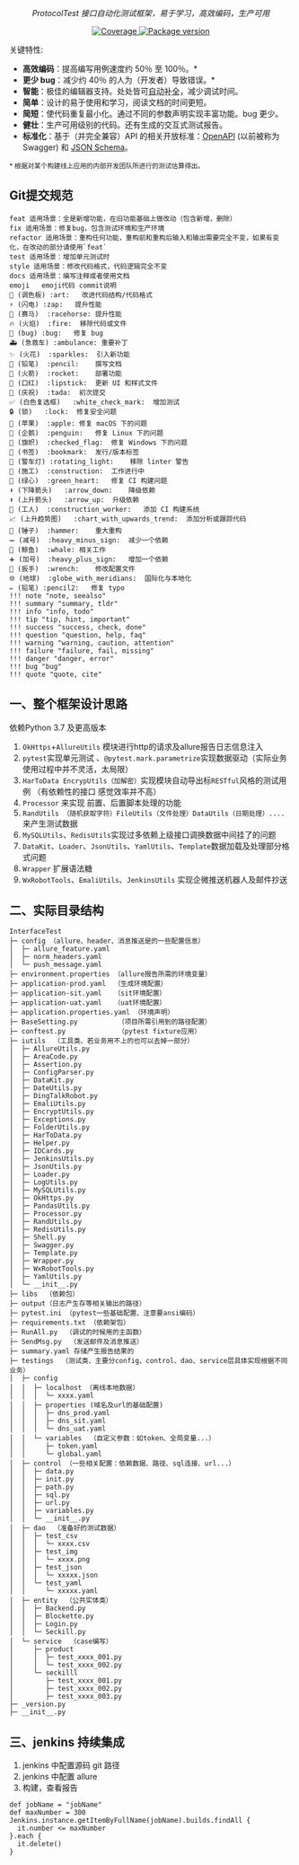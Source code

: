 <p align="center">
    <em>ProtocolTest 接口自动化测试框架，易于学习，高效编码，生产可用</em>
</p>
<p align="center">
<a href="https://codecov.io/gh/Bravebirds/ProtocolTest" target="_blank">
    <img src="https://img.shields.io/codecov/c/github/Bravebirds/ProtocolTest?color=%2334D058" alt="Coverage">
</a>
<a href="https://pypi.org/project/ProtocolTest" target="_blank">
    <img src="https://img.shields.io/pypi/v/ProtocolTest?color=%2334D058&label=pypi%20package" alt="Package version">
</a>
</p>

关键特性:

* **高效编码**：提高编写用例速度约 50％ 至 100％。*
* **更少 bug**：减少约 40％ 的人为（开发者）导致错误。*
* **智能**：极佳的编辑器支持。处处皆可<abbr title="也被称为自动完成、智能感知">自动补全</abbr>，减少调试时间。
* **简单**：设计的易于使用和学习，阅读文档的时间更短。
* **简短**：使代码重复最小化。通过不同的参数声明实现丰富功能。bug 更少。
* **健壮**：生产可用级别的代码。还有生成的交互式测试报告。
* **标准化**：基于（并完全兼容）API 的相关开放标准：<a href="https://github.com/OAI/OpenAPI-Specification" class="external-link" target="_blank">OpenAPI</a> (以前被称为 Swagger) 和 <a href="https://json-schema.org/" class="external-link" target="_blank">JSON Schema</a>。

<small>* 根据对某个构建线上应用的内部开发团队所进行的测试估算得出。</small>

## Git提交规范
```
feat 适用场景：全是新增功能，在旧功能基础上做改动（包含新增，删除）
fix 适用场景：修复bug，包含测试环境和生产环境
refactor 适用场景：重构任何功能，重构前和重构后输入和输出需要完全不变，如果有变化，在改动的部分请使用`feat`
test 适用场景：增加单元测试时
style 适用场景：修改代码格式，代码逻辑完全不变
docs 适用场景：编写注释或者使用文档
emoji	emoji代码	commit说明
🎨 (调色板)	:art:	改进代码结构/代码格式
⚡️ (闪电)	:zap:	提升性能
🐎 (赛马)	:racehorse:	提升性能
🔥 (火焰)	:fire:	移除代码或文件
🐛 (bug)	:bug:	修复 bug
🚑 (急救车)	:ambulance:	重要补丁
✨ (火花)	:sparkles:	引入新功能
📝 (铅笔)	:pencil:	撰写文档
🚀 (火箭)	:rocket:	部署功能
💄 (口红)	:lipstick:	更新 UI 和样式文件
🎉 (庆祝)	:tada:	初次提交
✅ (白色复选框)	:white_check_mark:	增加测试
🔒 (锁)	:lock:	修复安全问题
🍎 (苹果)	:apple:	修复 macOS 下的问题
🐧 (企鹅)	:penguin:	修复 Linux 下的问题
🏁 (旗帜)	:checked_flag:	修复 Windows 下的问题
🔖 (书签)	:bookmark:	发行/版本标签
🚨 (警车灯)	:rotating_light:	移除 linter 警告
🚧 (施工)	:construction:	工作进行中
💚 (绿心)	:green_heart:	修复 CI 构建问题
⬇️ (下降箭头)	:arrow_down:	降级依赖
⬆️ (上升箭头)	:arrow_up:	升级依赖
👷 (工人)	:construction_worker:	添加 CI 构建系统
📈 (上升趋势图)	:chart_with_upwards_trend:	添加分析或跟踪代码
🔨 (锤子)	:hammer:	重大重构
➖ (减号)	:heavy_minus_sign:	减少一个依赖
🐳 (鲸鱼)	:whale:	相关工作
➕ (加号)	:heavy_plus_sign:	增加一个依赖
🔧 (扳手)	:wrench:	修改配置文件
🌐 (地球)	:globe_with_meridians:	国际化与本地化
✏️ (铅笔)	:pencil2:	修复 typo
!!! note "note, seealso"
!!! summary "summary, tldr"
!!! info "info, todo"
!!! tip "tip, hint, important"
!!! success "success, check, done"
!!! question "question, help, faq"
!!! warning "warning, caution, attention"
!!! failure "failure, fail, missing"
!!! danger "danger, error"
!!! bug "bug"
!!! quote "quote, cite"
```
## 一、整个框架设计思路

依赖Python 3.7 及更高版本
1. `OkHttps`+`AllureUtils` 模块进行http的请求及allure报告日志信息注入
2. `pytest`实现单元测试 、`@pytest.mark.parametrize`实现数据驱动（实际业务使用过程中并不灵活，太局限）
3. `HarToData EncrypUtils（加解密）`实现模块自动导出标`RESTful`风格的测试用例 （有依赖性的接口 感觉效率并不高）
4. `Processor` 来实现 前置、后置脚本处理的功能
5. `RandUtils （随机获取字符）FileUtils（文件处理）DataUtils（日期处理）....`来产生测试数据
6. `MySQLUtils`、`RedisUtils`实现过多依赖上级接口调换数据中间挂了的问题
7. `DataKit`、`Loader`、`JsonUtils`、`YamlUtils`、`Template`数据加载及处理部分格式问题
8. `Wrapper` 扩展语法糖
9. `WxRobotTools`、`EmaliUtils`、`JenkinsUtils` 实现企微推送机器人及邮件抄送

## 二、实际目录结构
```
InterfaceTest
├─ config （allure、header、消息推送是的一些配置信息）
│  ├─ allure_feature.yaml
│  ├─ norm_headers.yaml
│  └─ push_message.yaml
├─ environment.properties （allure报告所需的环境变量）
├─ application-prod.yaml  （生成环境配置）
├─ application-sit.yaml   （sit环境配置）
├─ application-uat.yaml   （uat环境配置）
├─ application.properties.yaml （环境声明）
├─ BaseSetting.py          （项目所需引用到的路径配置）
├─ conftest.py             （pytest fixture应用）
├─ iutils  （工具类、若业务用不上的也可以去掉一部分）
│  ├─ AllureUtils.py
│  ├─ AreaCode.py
│  ├─ Assertion.py
│  ├─ ConfigParser.py
│  ├─ DataKit.py
│  ├─ DateUtils.py
│  ├─ DingTalkRobot.py
│  ├─ EmaliUtils.py
│  ├─ EncryptUtils.py
│  ├─ Exceptions.py
│  ├─ FolderUtils.py
│  ├─ HarToData.py
│  ├─ Helper.py
│  ├─ IDCards.py
│  ├─ JenkinsUtils.py
│  ├─ JsonUtils.py
│  ├─ Loader.py
│  ├─ LogUtils.py
│  ├─ MySQLUtils.py
│  ├─ OkHttps.py
│  ├─ PandasUtils.py
│  ├─ Processor.py
│  ├─ RandUtils.py
│  ├─ RedisUtils.py
│  ├─ Shell.py
│  ├─ Swagger.py
│  ├─ Template.py
│  ├─ Wrapper.py
│  ├─ WxRobotTools.py
│  ├─ YamlUtils.py
│  └─ __init__.py
├─ libs  （依赖包）
├─ output（日志产生存等相关输出的路径）
├─ pytest.ini （pytest一些基础配置、注意要ansi编码）
├─ requirements.txt （依赖架包）
├─ RunAll.py  （调试的时候用的主函数）
├─ SendMsg.py  （发送邮件及消息推送）
├─ summary.yaml 存储产生报告结果的
├─ testings  （测试类、主要分config、control、dao、service层具体实现根据不同业务）
│  ├─ config
│  │  ├─ localhost （离线本地数据）
│  │  │  └─ xxxx.yaml
│  │  ├─ properties (域名及url的基础配置)
│  │  │  ├─ dns_prod.yaml
│  │  │  ├─ dns_sit.yaml
│  │  │  └─ dns_uat.yaml
│  │  └─ variables  （自定义参数：如token、全局变量...）
│  │     ├─ token.yaml
│  │     └─ global.yaml
│  ├─ control （一些相关配置：依赖数据、路径、sql连接、url...）
│  │  ├─ data.py
│  │  ├─ init.py
│  │  ├─ path.py
│  │  ├─ sql.py
│  │  ├─ url.py
│  │  ├─ variables.py
│  │  └─ __init__.py
│  ├─ dao  （准备好的测试数据）
│  │  ├─ test_csv
│  │  │  └─ xxxx.csv
│  │  ├─ test_img
│  │  │  └─ xxxx.png
│  │  ├─ test_json
│  │  │  └─ xxxxx.json
│  │  └─ test_yaml
│  │     └─ xxxxx.yaml
│  ├─ entity  （公共实体类）
│  │  ├─ Backend.py
│  │  ├─ Blockette.py
│  │  ├─ Login.py
│  │  └─ Seckill.py
│  └─ service  （case编写）
│     ├─ product
│     │  ├─ test_xxxx_001.py
│     │  └─ test_xxxx_002.py
│     └─ seckilll
│        ├─ test_xxxx_001.py
│        ├─ test_xxxx_002.py
│        ├─ test_xxxx_003.py
├─ _version.py
├─ __init__.py
```
## 三、jenkins 持续集成
1. jenkins 中配置源码 git 路径
2. jenkins 中配置 allure
3. 构建，查看报告
```
def jobName = "jobName"
def maxNumber = 300
Jenkins.instance.getItemByFullName(jobName).builds.findAll {
  it.number <= maxNumber
}.each {
  it.delete()
}
```